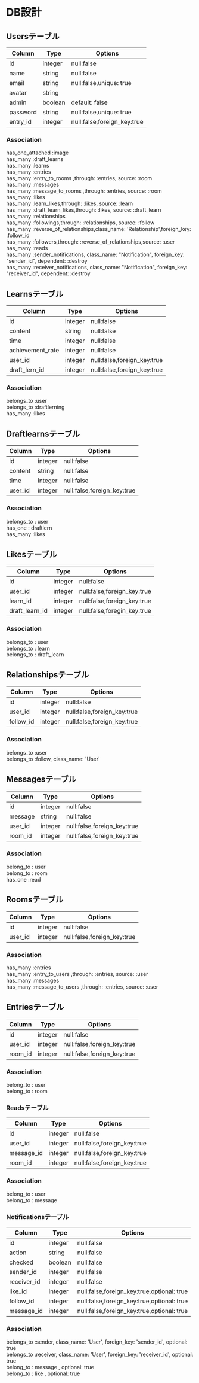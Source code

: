 # DB設計

## Usersテーブル
|Column|Type|Options|
|------|----|-------|
|id|integer|null:false|
|name|string|null:false|
|email|string|null:false,unique: true|
|avatar|string|
|admin|boolean|default: false|
|password|string|null:false,unique: true|
|entry_id|integer|null:false,foreign_key:true|

### Association
has_one_attached :image<br>
has_many :draft_learns<br>
has_many :learns<br>
has_many :entries<br>
has_many :entry_to_rooms ,through: :entries, source: :room<br>
has_many :messages<br>
has_many :message_to_rooms ,through: :entries, source: :room<br>
has_many :likes<br>
has_many :learn_likes,through: :likes, source: :learn<br>
has_many :draft_learn_likes,through: :likes, source: :draft_learn<br>
has_many :relationships<br>
has_many :followings,through: :relationships, source: :follow<br>
has_many :reverse_of_relationships,class_name: 'Relationship',foreign_key: :follow_id<br>
has_many :followers,through: :reverse_of_relationships,source: :user<br>
has_many :reads<br>
has_many :sender_notifications, class_name: "Notification", foreign_key: "sender_id", dependent: :destroy<br>
has_many :receiver_notifications, class_name: "Notification", foreign_key: "receiver_id", dependent: :destroy

<!-- has_many :notifications -->

## Learnsテーブル
|Column|Type|Options|
|------|----|-------|
|id|integer|null:false|
|content|string|null:false|
|time|integer|null:false|
|achievement_rate|integer|null:false|
|user_id|integer|null:false,foreign_key:true|
|draft_lern_id |integer|null:false,foreign_key:true|

### Association
belongs_to :user<br>
belongs_to :draftlerning<br>
has_many   :likes

## Draftlearnsテーブル
|Column|Type|Options|
|------|----|-------|
|id|integer|null:false|
|content|string|null:false|
|time|integer|null:false|
|user_id|integer|null:false,foreign_key:true|

### Association
belongs_to : user <br>
has_one    : draftlern<br>
has_many :likes

## Likesテーブル
|Column|Type|Options|
|------|----|-------|
|id|integer|null:false|
|user_id|integer|null:false,foreign_key:true|
|learn_id|integer|null:false,foreign_key:true|
|draft_learn_id|integer|null:false,foregin_key:true|
### Association
belongs_to : user <br>
belongs_to : learn<br>
belongs_to : draft_learn

## Relationshipsテーブル
|Column|Type|Options|
|------|----|-------|
|id|integer|null:false|
|user_id|integer|null:false,foreign_key:true|
|follow_id|integer|null:false,foreign_key:true|
### Association
belongs_to :user <br>
belongs_to :follow, class_name: 'User'

## Messagesテーブル
|Column|Type|Options|
|------|----|-------|
|id|integer|null:false|
|message|string|null:false|
|user_id|integer|null:false,foreign_key:true|
|room_id|integer|null:false,foreign_key:true|
### Association
belong_to : user <br>
belong_to : room <br>
has_one   :read

## Roomsテーブル
|Column|Type|Options|
|------|----|-------|
|id|integer|null:false|
|user_id|integer|null:false,foreign_key:true|

### Association
has_many :entries<br>
has_many :entry_to_users ,through: :entries, source: :user<br>
has_many :messages<br>
has_many :message_to_users ,through: :entries, source: :user

## Entriesテーブル
|Column|Type|Options|
|------|----|-------|
|id|integer|null:false|
|user_id|integer|null:false,foreign_key:true|
|room_id|integer|null:false,foreign_key:true|

### Association
belong_to : user <br>
belong_to : room

### Readsテーブル
Column|Type|Options|
|------|----|-------|
|id|integer|null:false|
|user_id|integer|null:false,foreign_key:true|
|message_id|integer|null:false,foreign_key:true|
|room_id|integer|null:false,foreign_key:true|

### Association
belong_to : user <br>
belong_to : message

### Notificationsテーブル
Column|Type|Options|
|------|----|-------|
|id|integer|null:false|
|action|string|null:false|
|checked|boolean|null:false|
|sender_id|integer|null:false|
|receiver_id|integer|null:false|
|like_id|integer|null:false,foreign_key:true,optional: true|
|follow_id|integer|null:false,foreign_key:true,optional: true|
|message_id|integer|null:false,foreign_key:true,optional: true|
### Association
belongs_to :sender, class_name: 'User', foreign_key: 'sender_id', optional: true <br>
belongs_to :receiver, class_name: 'User', foreign_key: 'receiver_id', optional: true<br>
belong_to : message , optional: true<br>
belong_to : like    , optional: true<br>
<!-- belong_to : relationship , optional: true<br> -->
<!-- belong_to : relationship -->

